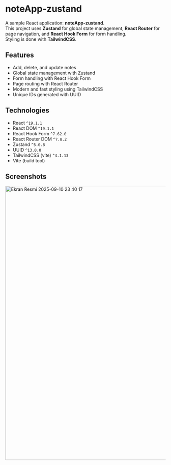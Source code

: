 # noteApp-zustand

A sample React application: **noteApp-zustand**.  
This project uses **Zustand** for global state management, **React Router** for page navigation, and **React Hook Form** for form handling.  
Styling is done with **TailwindCSS**.  



## Features

- Add, delete, and update notes
- Global state management with Zustand
- Form handling with React Hook Form
- Page routing with React Router
- Modern and fast styling using TailwindCSS
- Unique IDs generated with UUID



## Technologies

- React `^19.1.1`
- React DOM `^19.1.1`
- React Hook Form `^7.62.0`
- React Router DOM `^7.8.2`
- Zustand `^5.0.8`
- UUID `^13.0.0`
- TailwindCSS (vite) `^4.1.13`
- Vite (build tool)

## Screenshots
<img width="1056" height="862" alt="Ekran Resmi 2025-09-10 23 40 17" src="https://github.com/user-attachments/assets/ceb1c228-3cea-45f8-aaa1-6b13b0410255" />




